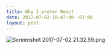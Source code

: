 ```yaml
---
title: Why I prefer React
date: 2017-07-02 18:47:00 -07:00
layout: post
---
```


![Screenshot 2017-07-02 21.32.59.png](/uploads/Screenshot%202017-07-02%2021.32.59.png)